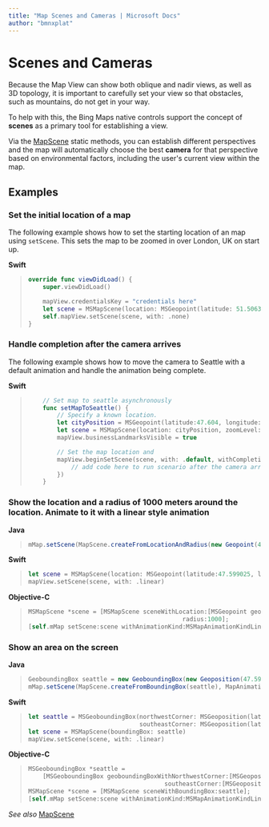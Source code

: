 ```yaml
---
title: "Map Scenes and Cameras | Microsoft Docs"
author: "bmnxplat"
---
```


# Scenes and Cameras

Because the Map View can show both oblique and nadir views, as well as 3D topology, it is important to carefully set your view so that
obstacles, such as mountains, do not get in your way.

To help with this, the Bing Maps native controls support the concept of **scenes** as a primary tool for establishing a view.

Via the [MapScene](../map-control-api/MapScene-class.md) static methods, you can establish
different perspectives and the map will automatically choose the best **camera** for that perspective based on environmental factors,
including the user's current view within the map.

## Examples

### Set the initial location of a map

The following example shows how to set the starting location of an map using `setScene`. This sets the map to be zoomed in over London, UK
on start up.

**Swift**

>```swift
> override func viewDidLoad() {
>     super.viewDidLoad()
>
>     mapView.credentialsKey = "credentials here"
>     let scene = MSMapScene(location: MSGeopoint(latitude: 51.50632, -0.12714), zoomLevel: 10))
>     self.mapView.setScene(scene, with: .none)
> }
>```

### Handle completion after the camera arrives

The following example shows how to move the camera to Seattle with a default animation and handle the animation being complete.

**Swift**

>```swift
>     // Set map to seattle asynchronously
>     func setMapToSeattle() {
>         // Specify a known location.
>         let cityPosition = MSGeopoint(latitude:47.604, longitude:-122.329)
>         let scene = MSMapScene(location: cityPosition, zoomLevel: 12)
>         mapView.businessLandmarksVisible = true
>
>         // Set the map location and
>         mapView.beginSetScene(scene, with: .default, withCompletionCallback: {_ in
>             // add code here to run scenario after the camera arrives at your destination
>         })
>     }
>```

### Show the location and a radius of 1000 meters around the location. Animate to it with a linear style animation

**Java**

>```java
> mMap.setScene(MapScene.createFromLocationAndRadius(new Geopoint(47.599025, -122.339901), 1000), MapAnimationKind.LINEAR);
>```
>

**Swift**

>```swift
> let scene = MSMapScene(location: MSGeopoint(latitude:47.599025, longitude:-122.339901), radius:1000);
> mapView.setScene(scene, with: .linear)
>```

**Objective-C**

>```objectivec
> MSMapScene *scene = [MSMapScene sceneWithLocation:[MSGeopoint geopointWithLatitude:47.599025 longitude:-122.339901]
>                                            radius:1000];
> [self.mMap setScene:scene withAnimationKind:MSMapAnimationKindLinear]
>```

### Show an area on the screen

**Java**

>```java
> GeoboundingBox seattle = new GeoboundingBox(new Geoposition(47.599025, -122.339901), new Geoposition(47.589908, -122.313251));
> mMap.setScene(MapScene.createFromBoundingBox(seattle), MapAnimationKind.LINEAR);
>```

**Swift**

>```swift
> let seattle = MSGeoboundingBox(northwestCorner: MSGeoposition(latitude:47.599025, longitude:-122.339901),
>                                southeastCorner: MSGeoposition(latitude:47.589908, longitude:-122.313251))
> let scene = MSMapScene(boundingBox: seattle)
> mapView.setScene(scene, with: .linear)
>```

**Objective-C**

>```objectivec
> MSGeoboundingBox *seattle =
>     [MSGeoboundingBox geoboundingBoxWithNorthwestCorner:[MSGeoposition geopositionWithLatitude:47.599025 longitude:-122.339901]
>                                       southeastCorner:[MSGeoposition geopositionWithLatitude:47.589908 longitude:-122.313251]];
> MSMapScene *scene = [MSMapScene sceneWithBoundingBox:seattle];
> [self.mMap setScene:scene withAnimationKind:MSMapAnimationKindLinear];
>```

_See also_
[MapScene](../map-control-api/MapScene-class.md)
